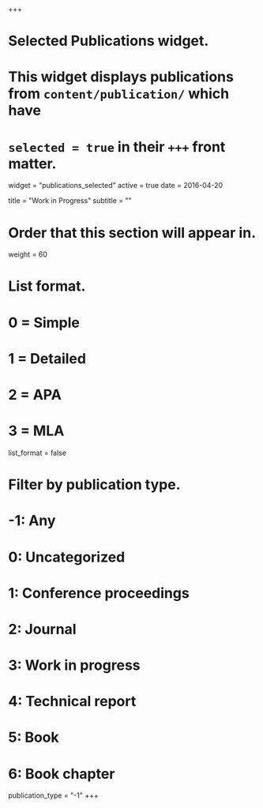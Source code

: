 +++
# Selected Publications widget.
# This widget displays publications from `content/publication/` which have
# `selected = true` in their `+++` front matter.
widget = "publications_selected"
active = true
date = 2016-04-20

title = "Work in Progress"
subtitle = ""

# Order that this section will appear in.
weight = 60

# List format.
#   0 = Simple
#   1 = Detailed
#   2 = APA
#   3 = MLA
list_format = false

# Filter by publication type.
# -1: Any
#  0: Uncategorized
#  1: Conference proceedings
#  2: Journal
#  3: Work in progress
#  4: Technical report
#  5: Book
#  6: Book chapter
publication_type = "-1"
+++

